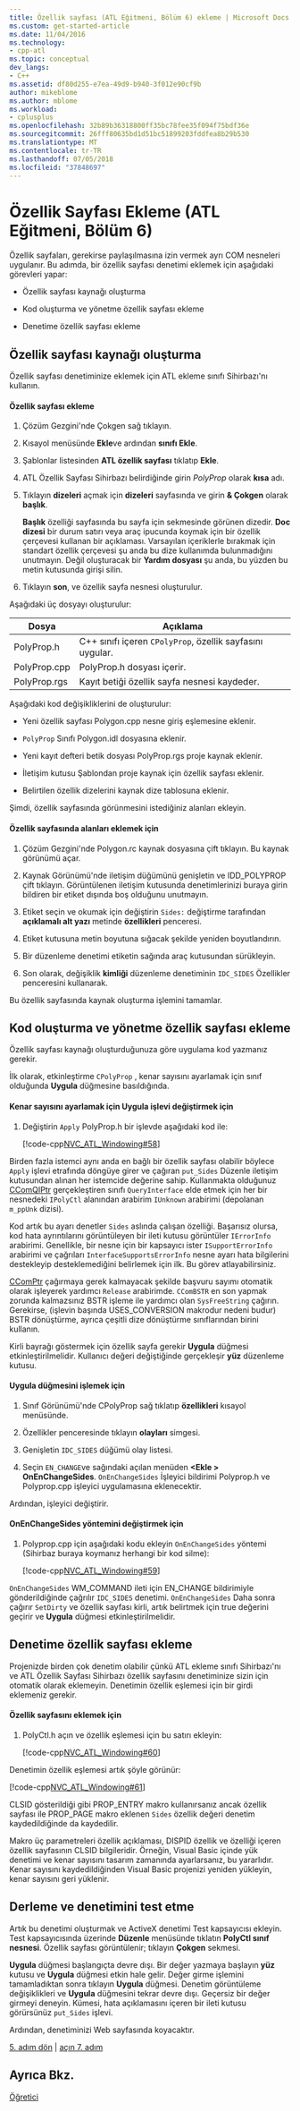```yaml
---
title: Özellik sayfası (ATL Eğitmeni, Bölüm 6) ekleme | Microsoft Docs
ms.custom: get-started-article
ms.date: 11/04/2016
ms.technology:
- cpp-atl
ms.topic: conceptual
dev_langs:
- C++
ms.assetid: df80d255-e7ea-49d9-b940-3f012e90cf9b
author: mikeblome
ms.author: mblome
ms.workload:
- cplusplus
ms.openlocfilehash: 32b89b36318800ff35bc78fee35f094f75bdf36e
ms.sourcegitcommit: 26fff80635bd1d51bc51899203fddfea8b29b530
ms.translationtype: MT
ms.contentlocale: tr-TR
ms.lasthandoff: 07/05/2018
ms.locfileid: "37848697"
---
```

# <a name="adding-a-property-page-atl-tutorial-part-6"></a>Özellik Sayfası Ekleme (ATL Eğitmeni, Bölüm 6)
Özellik sayfaları, gerekirse paylaşılmasına izin vermek ayrı COM nesneleri uygulanır. Bu adımda, bir özellik sayfası denetimi eklemek için aşağıdaki görevleri yapar:  
  
-   Özellik sayfası kaynağı oluşturma  
  
-   Kod oluşturma ve yönetme özellik sayfası ekleme  
  
-   Denetime özellik sayfası ekleme  
  
## <a name="creating-the-property-page-resource"></a>Özellik sayfası kaynağı oluşturma  
 Özellik sayfası denetiminize eklemek için ATL ekleme sınıfı Sihirbazı'nı kullanın.  
  
#### <a name="to-add-a-property-page"></a>Özellik sayfası ekleme  
  
1.  Çözüm Gezgini'nde Çokgen sağ tıklayın.  
  
2.  Kısayol menüsünde **Ekle**ve ardından **sınıfı Ekle**.  
  
3.  Şablonlar listesinden **ATL özellik sayfası** tıklatıp **Ekle**.  
  
4.  ATL Özellik Sayfası Sihirbazı belirdiğinde girin *PolyProp* olarak **kısa** adı.  
  
5.  Tıklayın **dizeleri** açmak için **dizeleri** sayfasında ve girin **& Çokgen** olarak **başlık**.  
  
     **Başlık** özelliği sayfasında bu sayfa için sekmesinde görünen dizedir. **Doc dizesi** bir durum satırı veya araç ipucunda koymak için bir özellik çerçevesi kullanan bir açıklaması. Varsayılan içeriklerle bırakmak için standart özellik çerçevesi şu anda bu dize kullanımda bulunmadığını unutmayın. Değil oluşturacak bir **Yardım dosyası** şu anda, bu yüzden bu metin kutusunda girişi silin.  
  
6.  Tıklayın **son**, ve özellik sayfa nesnesi oluşturulur.  
  
 Aşağıdaki üç dosyayı oluşturulur:  
  
|Dosya|Açıklama|  
|----------|-----------------|  
|PolyProp.h|C++ sınıfı içeren `CPolyProp`, özellik sayfasını uygular.|  
|PolyProp.cpp|PolyProp.h dosyası içerir.|  
|PolyProp.rgs|Kayıt betiği özellik sayfa nesnesi kaydeder.|  
  
 Aşağıdaki kod değişikliklerini de oluşturulur:  
  
-   Yeni özellik sayfası Polygon.cpp nesne giriş eşlemesine eklenir.  
  
-   `PolyProp` Sınıfı Polygon.idl dosyasına eklenir.  
  
-   Yeni kayıt defteri betik dosyası PolyProp.rgs proje kaynak eklenir.  
  
-   İletişim kutusu Şablondan proje kaynak için özellik sayfası eklenir.  
  
-   Belirtilen özellik dizelerini kaynak dize tablosuna eklenir.  
  
 Şimdi, özellik sayfasında görünmesini istediğiniz alanları ekleyin.  
  
#### <a name="to-add-fields-to-the-property-page"></a>Özellik sayfasında alanları eklemek için  
  
1.  Çözüm Gezgini'nde Polygon.rc kaynak dosyasına çift tıklayın. Bu kaynak görünümü açar.  
  
2.  Kaynak Görünümü'nde iletişim düğümünü genişletin ve IDD_POLYPROP çift tıklayın. Görüntülenen iletişim kutusunda denetimlerinizi buraya girin bildiren bir etiket dışında boş olduğunu unutmayın.  
  
3.  Etiket seçin ve okumak için değiştirin `Sides:` değiştirme tarafından **açıklamalı alt yazı** metinde **özellikleri** penceresi.  
  
4.  Etiket kutusuna metin boyutuna sığacak şekilde yeniden boyutlandırın.  
  
5.  Bir düzenleme denetimi etiketin sağında araç kutusundan sürükleyin.  
  
6.  Son olarak, değişiklik **kimliği** düzenleme denetiminin `IDC_SIDES` Özellikler penceresini kullanarak.  
  
 Bu özellik sayfasında kaynak oluşturma işlemini tamamlar.  
  
## <a name="adding-code-to-create-and-manage-the-property-page"></a>Kod oluşturma ve yönetme özellik sayfası ekleme  
 Özellik sayfası kaynağı oluşturduğunuza göre uygulama kod yazmanız gerekir.  
  
 İlk olarak, etkinleştirme `CPolyProp` , kenar sayısını ayarlamak için sınıf olduğunda **Uygula** düğmesine basıldığında.  
  
#### <a name="to-modify-the-apply-function-to-set-the-number-of-sides"></a>Kenar sayısını ayarlamak için Uygula işlevi değiştirmek için  
  
1.  Değiştirin `Apply` PolyProp.h bir işlevde aşağıdaki kod ile:  
  
     [!code-cpp[NVC_ATL_Windowing#58](../atl/codesnippet/cpp/adding-a-property-page-atl-tutorial-part-6_1.h)]  
  
 Birden fazla istemci aynı anda en bağlı bir özellik sayfası olabilir böylece `Apply` işlevi etrafında döngüye girer ve çağıran `put_Sides` Düzenle iletişim kutusundan alınan her istemcide değerine sahip. Kullanmakta olduğunuz [CComQIPtr](../atl/reference/ccomqiptr-class.md) gerçekleştiren sınıfı `QueryInterface` elde etmek için her bir nesnedeki `IPolyCtl` alanından arabirim `IUnknown` arabirimi (depolanan `m_ppUnk` dizisi).  
  
 Kod artık bu ayarı denetler `Sides` aslında çalışan özelliği. Başarısız olursa, kod hata ayrıntılarını görüntüleyen bir ileti kutusu görüntüler `IErrorInfo` arabirimi. Genellikle, bir nesne için bir kapsayıcı ister `ISupportErrorInfo` arabirimi ve çağrıları `InterfaceSupportsErrorInfo` nesne ayarı hata bilgilerini destekleyip desteklemediğini belirlemek için ilk. Bu görev atlayabilirsiniz.  
  
 [CComPtr](../atl/reference/ccomptr-class.md) çağırmaya gerek kalmayacak şekilde başvuru sayımı otomatik olarak işleyerek yardımcı `Release` arabirimde. `CComBSTR` en son yapmak zorunda kalmazsınız BSTR işleme ile yardımcı olan `SysFreeString` çağırın. Gerekirse, (işlevin başında USES_CONVERSION makrodur nedeni budur) BSTR dönüştürme, ayrıca çeşitli dize dönüştürme sınıflarından birini kullanın.  
  
 Kirli bayrağı göstermek için özellik sayfa gerekir **Uygula** düğmesi etkinleştirilmelidir. Kullanıcı değeri değiştiğinde gerçekleşir **yüz** düzenleme kutusu.  
  
#### <a name="to-handle-the-apply-button"></a>Uygula düğmesini işlemek için  
  
1.  Sınıf Görünümü'nde CPolyProp sağ tıklatıp **özellikleri** kısayol menüsünde.  
  
2.  Özellikler penceresinde tıklayın **olayları** simgesi.  
  
3.  Genişletin `IDC_SIDES` düğümü olay listesi.  
  
4.  Seçin `EN_CHANGE`ve sağındaki açılan menüden  **\<Ekle > OnEnChangeSides**. `OnEnChangeSides` İşleyici bildirimi Polyprop.h ve Polyprop.cpp işleyici uygulamasına eklenecektir.  
  
 Ardından, işleyici değiştirir.  
  
#### <a name="to-modify-the-onenchangesides-method"></a>OnEnChangeSides yöntemini değiştirmek için  
  
1.  Polyprop.cpp için aşağıdaki kodu ekleyin `OnEnChangeSides` yöntemi (Sihirbaz buraya koymanız herhangi bir kod silme):  
  
     [!code-cpp[NVC_ATL_Windowing#59](../atl/codesnippet/cpp/adding-a-property-page-atl-tutorial-part-6_2.cpp)]  
  
 `OnEnChangeSides` WM_COMMAND ileti için EN_CHANGE bildirimiyle gönderildiğinde çağrılır `IDC_SIDES` denetimi. `OnEnChangeSides` Daha sonra çağırır `SetDirty` ve özellik sayfası kirli, artık belirtmek için true değerini geçirir ve **Uygula** düğmesi etkinleştirilmelidir.  
  
## <a name="adding-the-property-page-to-the-control"></a>Denetime özellik sayfası ekleme  
 Projenizde birden çok denetim olabilir çünkü ATL ekleme sınıfı Sihirbazı'nı ve ATL Özellik Sayfası Sihirbazı özellik sayfasını denetiminize sizin için otomatik olarak eklemeyin. Denetimin özellik eşlemesi için bir girdi eklemeniz gerekir.  
  
#### <a name="to-add-the-property-page"></a>Özellik sayfasını eklemek için  
  
1.  PolyCtl.h açın ve özellik eşlemesi için bu satırı ekleyin:  
  
     [!code-cpp[NVC_ATL_Windowing#60](../atl/codesnippet/cpp/adding-a-property-page-atl-tutorial-part-6_3.h)]  
  
 Denetimin özellik eşlemesi artık şöyle görünür:  
  
 [!code-cpp[NVC_ATL_Windowing#61](../atl/codesnippet/cpp/adding-a-property-page-atl-tutorial-part-6_4.h)]  
  
 CLSID gösterildiği gibi PROP_ENTRY makro kullanırsanız ancak özellik sayfası ile PROP_PAGE makro eklenen `Sides` özellik değeri denetim kaydedildiğinde da kaydedilir.  
  
 Makro üç parametreleri özellik açıklaması, DISPID özellik ve özelliği içeren özellik sayfasının CLSID bilgileridir. Örneğin, Visual Basic içinde yük denetimi ve kenar sayısını tasarım zamanında ayarlarsanız, bu yararlıdır. Kenar sayısını kaydedildiğinden Visual Basic projenizi yeniden yükleyin, kenar sayısını geri yüklenir.  
  
## <a name="building-and-testing-the-control"></a>Derleme ve denetimini test etme  
 Artık bu denetimi oluşturmak ve ActiveX denetimi Test kapsayıcısı ekleyin. Test kapsayıcısında üzerinde **Düzenle** menüsünde tıklatın **PolyCtl sınıf nesnesi**. Özellik sayfası görüntülenir; tıklayın **Çokgen** sekmesi.  
  
 **Uygula** düğmesi başlangıçta devre dışı. Bir değer yazmaya başlayın **yüz** kutusu ve **Uygula** düğmesi etkin hale gelir. Değer girme işlemini tamamladıktan sonra tıklayın **Uygula** düğmesi. Denetim görüntüleme değişiklikleri ve **Uygula** düğmesini tekrar devre dışı. Geçersiz bir değer girmeyi deneyin. Kümesi, hata açıklamasını içeren bir ileti kutusu görürsünüz `put_Sides` işlevi.  
  
 Ardından, denetiminizi Web sayfasında koyacaktır.  
  
 [5. adım dön](../atl/adding-an-event-atl-tutorial-part-5.md) &#124; [açın 7. adım](../atl/putting-the-control-on-a-web-page-atl-tutorial-part-7.md)  
  
## <a name="see-also"></a>Ayrıca Bkz.  
 [Öğretici](../atl/active-template-library-atl-tutorial.md)

